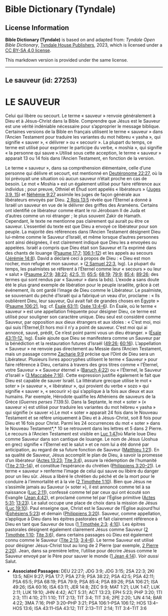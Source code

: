 # Bible Dictionary (Tyndale)

## License Information

**Bible Dictionary (Tyndale)** is based on and adapted from: _Tyndale Open Bible Dictionary_, [Tyndale House Publishers](https://tyndaleopenresources.com/), 2023, which is licensed under a [CC BY-SA 4.0 license](https://creativecommons.org/licenses/by-sa/4.0/legalcode.en).

This markdown version is provided under the same license.



--------------------------------

## Le sauveur (id: 27253)

LE SAUVEUR
==========

Celui qui libère ou secourt. Le terme « sauveur » renvoie généralement à Dieu et à Jésus\-Christ dans la Bible. Comprendre que Jésus est le Sauveur est une vérité indéniable nécessaire pour s’approprier le message biblique. Certaines versions de la Bible en français utilisent le terme « sauveur » dans l’Ancien Testament pour traduire les variantes du mot hébreu « yasha »*,* qui signifie « sauver », « délivrer » ou « secourir ». La plupart du temps, ce terme est utilisé pour exprimer le participe du verbe, « moshia »*,* qui signifie « la personne qui sauve ».Utilisé sous cette acception, le terme « sauveur » apparait 13 ou 14 fois dans l’Ancien Testament, en fonction de la version.

Le terme « sauveur », dans sa compréhension élémentaire, celle d’une personne qui délivre et secourt, est mentionné en [Deutéronome 22:27](https://ref.ly/Deut22:27), où la loi prévoyait une situation où aucun sauveur n’était proche en cas de besoin. Le mot « Moshia » est un également utilisé pour faire référence aux individus ; pour preuve, Othniel et Éhud sont appelés « libérateurs » ([Juges 3:9, 15](https://ref.ly/Judg3:9,Judg3:15)) et [Néhémie 9:27](https://ref.ly/Neh9:27) assimile les juges de façon générale aux libérateurs envoyés par Dieu. [2 Rois 13:5](https://ref.ly/2Kgs13:5) révèle que l’Éternel a donné à Israël un sauveur en vue de le délivrer des griffes des Araméens. Certains ont identifié ce libérateur comme étant le roi Jéroboam II de Juda et d’autres comme un roi étranger ; le plus souvent Zakir de Hamath. Cependant, le texte ne mentionne pas clairement qui aurait pu être ce sauveur. L’essentiel du texte est que Dieu a envoyé ce libérateur pour son peuple. La majorité des références dans l’Ancien Testament désignent Dieu lui\-même comme le Sauveur d’Israël, et même lorsque d’autres personnes sont ainsi désignées, il est clairement indiqué que Dieu les a envoyées ou appelées. Israël a compris que Dieu était son Sauveur et l’a exprimé dans des chants de louange ([Psaume 17:7](https://ref.ly/Ps17:7); [106:1–12](https://ref.ly/Ps106:1-Ps106:12)) et les appels au secours ([Jérémie 14:8](https://ref.ly/Jer14:8)). David a déclaré ceci à propos de Dieu : « Dieu est mon rocher, mon refuge et mon sauveur. » ([2 Samuel 22:3](https://ref.ly/2Sam22:3), lsg). La plupart du temps, les psalmistes se réfèrent à l’Éternel comme leur « secours » ou leur « salut » ([Psaume 27:9](https://ref.ly/Ps27:9); [38:22](https://ref.ly/Ps38:22); [42:5, 11](https://ref.ly/Ps42:5,Ps42:11); [65:5](https://ref.ly/Ps65:5); [68:19](https://ref.ly/Ps68:19); [79:9](https://ref.ly/Ps79:9); [85:4](https://ref.ly/Ps85:4); [89:26](https://ref.ly/Ps89:26); des termes qui sont rendus par « Sauveur » dans la bds). L’exode a sans doute été le plus grand exemple de libération pour le peuple israélite, grâce à cet événement, ils ont gardé l’image de Dieu comme le Libérateur. Le psalmiste, se souvenant du péché d’Israël qui a fabriqué un veau d’or, proclame : « Ils oublièrent Dieu, leur sauveur, Qui avait fait de grandes choses en Égypte » ([Psaume 106:21](https://ref.ly/Ps106:21), lsg; cf. [Ésaïe 63:11](https://ref.ly/Isa63:11); [Osée 13:4–6](https://ref.ly/Hos13:4-Hos13:6)). En Ésaïe, où le terme « sauveur » est une appellation fréquente pour désigner Dieu, ce terme est utilisé pour souligner son caractère unique. Dieu seul est considéré comme Sauveur, par opposition aux dieux étrangers et aux idoles : « C’est moi, moi qui suis l’Éternel,Et hors moi il n’y a point de sauveur. C’est moi qui ai annoncé, sauvé, prédit, Ce n’est point parmi vous un dieu étranger. » ([Ésaïe 43:11–12](https://ref.ly/Isa43:11-Isa43:12), lsg). Ésaïe ajoute que Dieu se manifestera comme un Sauveur par la bénédiction et la restauration futures d’Israël ([49:26](https://ref.ly/Isa49:26); [60:16](https://ref.ly/Isa60:16)). L’appellation « Sauveur » ne renvoie pas directement au Messie dans l’Ancien Testament, mais un passage comme [Zacharie 9:9](https://ref.ly/Zech9:9) précise que l’Oint de Dieu sera un Libérateur. Plusieurs livres apocryphes utilisent le terme « Sauveur » pour faire référence à Dieu, certains à travers des gros titres comme « l’Éternel, votre Sauveur » « Sauveur éternel » ([Baruch 4:22](https://ref.ly/Bar4:22)) ou « l’Éternel, le Sauveur d’Israël » ([3 Maccabée 7:16](https://ref.ly/3Macc7:16)). Cette expression justifie également le fait que Dieu est capable de sauver Israël. La littérature grecque utilise le mot « soter » (« sauveur », « libérateur », qui provient du verbe « sozo » qui signifie « sauver », « secourir ») qui s’applique à la fois aux dieux et aux humains. Par exemple, Hérodote qualifie les Athéniens de sauveurs de la Grèce (*Guerres perses* 7\.139\.5\). Dans la Septante, le mot « soter » (« sauveur ») est utilisé pour traduire les variantes du mot hébreu « yasha » qui signifie (« sauver »).Le mot « soter » apparait 24 fois dans le Nouveau Testament et se réfère uniquement à Dieu et à Jésus\-Christ, soit 8 fois pour Dieu et 16 fois pour Christ. Parmi les 24 occurrences du mot « soter » dans le Nouveau Testament*,* 10 se retrouvent dans les lettres et 5 dans 2 Pierre. Le recours à l’Ancien Testament est visible en [Luc 1:47](https://ref.ly/Luke1:47)où Marie loue Dieu comme Sauveur dans son cantique de louange. Le nom de Jésus (Joshua en grec) signifie « l’Éternel est le salut » et ce nom lui a été donné par anticipation, au regard de sa future fonction de Sauveur ([Matthieu 1:21](https://ref.ly/Matt1:21)). En sa qualité de Sauveur, Jésus accomplit le plan de Dieu, à savoir la promesse d’un libérateur ([Actes 13:23](https://ref.ly/Acts13:23); [Tite 3:4](https://ref.ly/Titus3:4)), assure la rédemption de l’humanité ([Tite 2:13–14](https://ref.ly/Titus2:13-Titus2:14)), et constitue l’espérance du chrétien ([Philippiens 3:20–21](https://ref.ly/Phil3:20-Phil3:21)). Le terme « sauveur » renferme l’image de celui qui sauve ou libère du danger pour un lieu sûr. Jésus a libéré le chrétien du péché et de la mort pour le conduire à l’immortalité et à la vie ([2 Timothée 1:10](https://ref.ly/2Tim1:10)). Bien que Jésus ne s’assimile jamais au Sauveur (« soter »), il est annoncé comme tel à sa naissance ([Luc 2:11](https://ref.ly/Luke2:11)), confessé comme tel par ceux qui ont écouté son Évangile ([Jean 4:42](https://ref.ly/John4:42)), et proclamé comme tel par l’Église primitive ([Actes 5:31](https://ref.ly/Acts5:31); [13:23](https://ref.ly/Acts13:23)). Le salut occupe une place de choix dans la mission de Jésus ([Luc 19:10](https://ref.ly/Luke19:10)). Paul enseigne que, Christ est le Sauveur de l’Église aujourd’hui ([Éphésiens 5:23](https://ref.ly/Eph5:23)) et demain ([Philippiens 3:20](https://ref.ly/Phil3:20)). Sauveur, comme appellation, s’applique à Dieu dans les épitres pastorales et fait clairement référence à Dieu en tant que Sauveur de tous ([1 Timothée 2:3](https://ref.ly/1Tim2:3); [4:10](https://ref.ly/1Tim4:10)). Les épitres pastorales désignent également clairement Jésus comme Sauveur ([2 Timothée 1:10](https://ref.ly/2Tim1:10); [Tite 3:6](https://ref.ly/Titus3:6)), dans certains passages où Dieu est également connu comme le Sauveur ([Tite 2:13](https://ref.ly/Titus2:13); [3:4–6](https://ref.ly/Titus3:4-Titus3:6)). Le terme Sauveur est utilisé pour désigner Jésus\-Christ tout au long de 2 Pierre (par exemple, [2 Pierre 2:20](https://ref.ly/2Pet2:20)). Jean, dans sa première lettre, l’utilise pour décrire Jésus comme le Sauveur envoyé par le Père pour sauver le monde ([1 Jean 4:14](https://ref.ly/1John4:14)). *Voir aussi* Salut.

* **Associated Passages:** DEU 22:27; JDG 3:9; JDG 3:15; 2SA 22:3; 2KI 13:5; NEH 9:27; PSA 17:7; PSA 27:9; PSA 38:22; PSA 42:5; PSA 42:11; PSA 65:5; PSA 68:19; PSA 79:9; PSA 85:4; PSA 89:26; PSA 106:21; ISA 49:26; ISA 60:16; ISA 63:11; JER 14:8; ZEC 9:9; MAT 1:21; LUK 1:47; LUK 2:11; LUK 19:10; JHN 4:42; ACT 5:31; ACT 13:23; EPH 5:23; PHP 3:20; 1TI 2:3; 1TI 4:10; 2TI 1:10; TIT 2:13; TIT 3:4; TIT 3:6; 2PE 2:20; 1JN 4:14; BAR 4:22; 3MA 7:16; PHP 3:20–PHP 3:21; PSA 106:1–PSA 106:12; HOS 13:4–HOS 13:6; ISA 43:11–ISA 43:12; TIT 2:13–TIT 2:14; TIT 3:4–TIT 3:6

